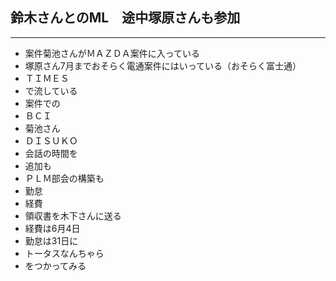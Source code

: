 ## 鈴木さんとのML　途中塚原さんも参加

---

- 案件菊池さんがＭＡＺＤＡ案件に入っている
- 塚原さん7月までおそらく電通案件にはいっている（おそらく富士通）
- ＴＩＭＥＳ
- で流している
- 案件での
- ＢＣＩ
- 菊池さん
- ＤＩＳＵＫＯ
- 会話の時間を
- 追加も
- ＰＬＭ部会の構築も
- 勤怠
- 経費
- 領収書を木下さんに送る
- 経費は6月4日
- 勤怠は31日に
- トータスなんちゃら
- をつかってみる